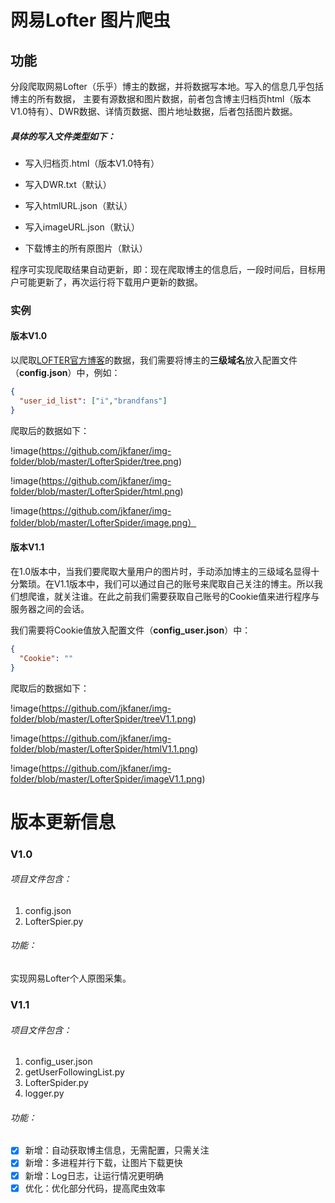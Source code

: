 # 网易Lofter 图片爬虫

## 功能

分段爬取网易Lofter（乐乎）博主的数据，并将数据写本地。写入的信息几乎包括博主的所有数据， 主要有源数据和图片数据，前者包含博主归档页html（版本V1.0特有）、DWR数据、详情页数据、图片地址数据，后者包括图片数据。

##### 具体的写入文件类型如下：

- 写入归档页.html（版本V1.0特有）

- 写入DWR.txt（默认）
- 写入htmlURL.json（默认）
- 写入imageURL.json（默认）
- 下载博主的所有原图片（默认）

程序可实现爬取结果自动更新，即：现在爬取博主的信息后，一段时间后，目标用户可能更新了，再次运行将下载用户更新的数据。

### 实例

#### 版本V1.0

以爬取[LOFTER官方博客](http://i.lofter.com/)的数据，我们需要将博主的**三级域名**放入配置文件（**config.json**）中，例如：

```json
{
  "user_id_list": ["i","brandfans"]
}
```

爬取后的数据如下：

!image(https://github.com/jkfaner/img-folder/blob/master/LofterSpider/tree.png)

!image(https://github.com/jkfaner/img-folder/blob/master/LofterSpider/html.png)

!image(https://github.com/jkfaner/img-folder/blob/master/LofterSpider/image.png）

#### 版本V1.1

在1.0版本中，当我们要爬取大量用户的图片时，手动添加博主的三级域名显得十分繁琐。在V1.1版本中，我们可以通过自己的账号来爬取自己关注的博主。所以我们想爬谁，就关注谁。在此之前我们需要获取自己账号的Cookie值来进行程序与服务器之间的会话。

我们需要将Cookie值放入配置文件（**config_user.json**）中：

```json
{
  "Cookie": ""
}
```

爬取后的数据如下：

!image(https://github.com/jkfaner/img-folder/blob/master/LofterSpider/treeV1.1.png)

!image(https://github.com/jkfaner/img-folder/blob/master/LofterSpider/htmlV1.1.png)

!image(https://github.com/jkfaner/img-folder/blob/master/LofterSpider/imageV1.1.png)

# 版本更新信息

### V1.0

###### 项目文件包含：

1. config.json
2. LofterSpier.py

###### 功能：

实现网易Lofter个人原图采集。



### V1.1

###### 项目文件包含：

1. config_user.json
2. getUserFollowingList.py
3. LofterSpider.py
4. logger.py

###### 功能：

- [x] 新增：自动获取博主信息，无需配置，只需关注
- [x] 新增：多进程并行下载，让图片下载更快
- [x] 新增：Log日志，让运行情况更明确
- [x] 优化：优化部分代码，提高爬虫效率
